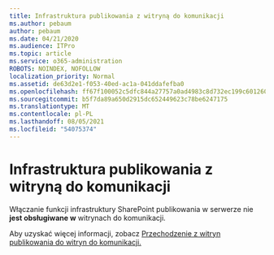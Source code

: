 ```yaml
---
title: Infrastruktura publikowania z witryną do komunikacji
ms.author: pebaum
author: pebaum
ms.date: 04/21/2020
ms.audience: ITPro
ms.topic: article
ms.service: o365-administration
ROBOTS: NOINDEX, NOFOLLOW
localization_priority: Normal
ms.assetid: de63d2e1-f053-40ed-ac1a-041ddafefba0
ms.openlocfilehash: ff67f100052c5dfc844a27757a0ad4983c8d732ec199c601260206b1b621a085
ms.sourcegitcommit: b5f7da89a650d2915dc652449623c78be6247175
ms.translationtype: MT
ms.contentlocale: pl-PL
ms.lasthandoff: 08/05/2021
ms.locfileid: "54075374"
---
```

# <a name="publishing-infrastructure-with-a-communication-site"></a>Infrastruktura publikowania z witryną do komunikacji


Włączanie funkcji infrastruktury SharePoint publikowania w serwerze nie **jest obsługiwane w** witrynach do komunikacji. 
  
Aby uzyskać więcej informacji, zobacz [Przechodzenie z witryn publikowania do witryn do komunikacji.](https://docs.microsoft.com/sharepoint/publishing-sites-classic-to-modern-experience) 
  

